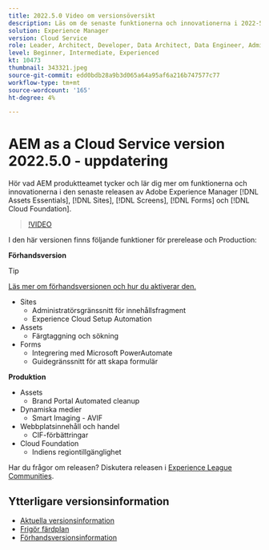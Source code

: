 ```yaml
---
title: 2022.5.0 Video om versionsöversikt
description: Läs om de senaste funktionerna och innovationerna i 2022-5-0-utgåvan av Adobe Experience Manager [!DNL Assets Essentials], [!DNL Sites], [!DNL Screens], [!DNL Forms] och [!DNL Cloud Foundation].
solution: Experience Manager
version: Cloud Service
role: Leader, Architect, Developer, Data Architect, Data Engineer, Admin, User
level: Beginner, Intermediate, Experienced
kt: 10473
thumbnail: 343321.jpeg
source-git-commit: edd0bdb28a9b3d065a64a95af6a216b747577c77
workflow-type: tm+mt
source-wordcount: '165'
ht-degree: 4%

---
```


# AEM as a Cloud Service version 2022.5.0 - uppdatering

Hör vad AEM produktteamet tycker och lär dig mer om funktionerna och innovationerna i den senaste releasen av Adobe Experience Manager [!DNL Assets Essentials], [!DNL Sites], [!DNL Screens], [!DNL Forms] och [!DNL Cloud Foundation].

>[!VIDEO](https://video.tv.adobe.com/v/343321/?quality=12&learn=on)

I den här versionen finns följande funktioner för prerelease och Production:

**Förhandsversion**

>[!TIP]
>
>[Läs mer om förhandsversionen och hur du aktiverar den.](https://experienceleague.adobe.com/docs/experience-manager-cloud-service/content/release-notes/prerelease.html)

* Sites
   * Administratörsgränssnitt för innehållsfragment
   * Experience Cloud Setup Automation
* Assets
   * Färgtaggning och sökning
* Forms
   * Integrering med Microsoft PowerAutomate
   * Guidegränssnitt för att skapa formulär

**Produktion**

* Assets
   * Brand Portal Automated cleanup
* Dynamiska medier
   * Smart Imaging - AVIF
* Webbplatsinnehåll och handel
   * CIF-förbättringar
* Cloud Foundation
   * Indiens regiontillgänglighet

Har du frågor om releasen?  Diskutera releasen i [Experience League Communities](https://adobe.ly/3NDPR8Y).

## Ytterligare versionsinformation

* [Aktuella versionsinformation](https://experienceleague.adobe.com/docs/experience-manager-cloud-service/content/release-notes/home.html)
* [Frigör färdplan](https://experienceleague.adobe.com/docs/experience-manager-release-information/aem-release-updates/update-releases-roadmap.html)
* [Förhandsversionsinformation](https://experienceleague.adobe.com/docs/experience-manager-cloud-service/content/release-notes/prerelease.html)
